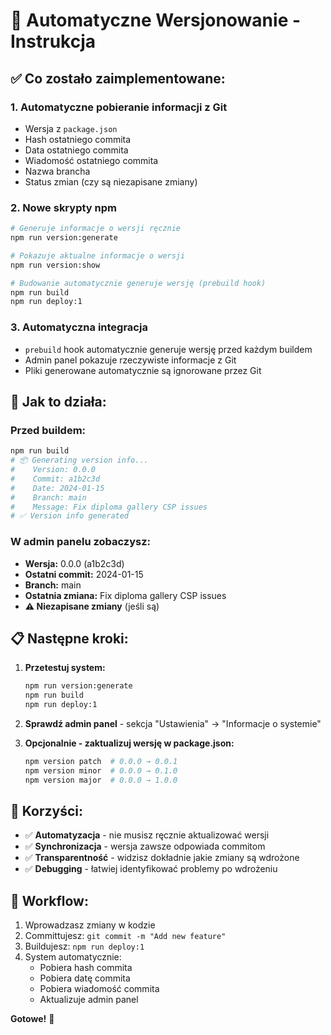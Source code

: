 # 🚀 Automatyczne Wersjonowanie - Instrukcja

## ✅ Co zostało zaimplementowane:

### 1. **Automatyczne pobieranie informacji z Git**
- Wersja z `package.json`
- Hash ostatniego commita
- Data ostatniego commita
- Wiadomość ostatniego commita
- Nazwa brancha
- Status zmian (czy są niezapisane zmiany)

### 2. **Nowe skrypty npm**
```bash
# Generuje informacje o wersji ręcznie
npm run version:generate

# Pokazuje aktualne informacje o wersji
npm run version:show

# Budowanie automatycznie generuje wersję (prebuild hook)
npm run build
npm run deploy:1
```

### 3. **Automatyczna integracja**
- `prebuild` hook automatycznie generuje wersję przed każdym buildem
- Admin panel pokazuje rzeczywiste informacje z Git
- Pliki generowane automatycznie są ignorowane przez Git

## 🔧 Jak to działa:

### Przed buildem:
```bash
npm run build
# 📦 Generating version info...
#    Version: 0.0.0
#    Commit: a1b2c3d
#    Date: 2024-01-15
#    Branch: main
#    Message: Fix diploma gallery CSP issues
# ✅ Version info generated
```

### W admin panelu zobaczysz:
- **Wersja:** 0.0.0 (a1b2c3d)
- **Ostatni commit:** 2024-01-15
- **Branch:** main
- **Ostatnia zmiana:** Fix diploma gallery CSP issues
- **⚠️ Niezapisane zmiany** (jeśli są)

## 📋 Następne kroki:

1. **Przetestuj system:**
   ```bash
   npm run version:generate
   npm run build
   npm run deploy:1
   ```

2. **Sprawdź admin panel** - sekcja "Ustawienia" → "Informacje o systemie"

3. **Opcjonalnie - zaktualizuj wersję w package.json:**
   ```bash
   npm version patch  # 0.0.0 → 0.0.1
   npm version minor  # 0.0.0 → 0.1.0
   npm version major  # 0.0.0 → 1.0.0
   ```

## 🎯 Korzyści:

- ✅ **Automatyzacja** - nie musisz ręcznie aktualizować wersji
- ✅ **Synchronizacja** - wersja zawsze odpowiada commitom
- ✅ **Transparentność** - widzisz dokładnie jakie zmiany są wdrożone
- ✅ **Debugging** - łatwiej identyfikować problemy po wdrożeniu

## 🔄 Workflow:

1. Wprowadzasz zmiany w kodzie
2. Committujesz: `git commit -m "Add new feature"`
3. Buildujesz: `npm run deploy:1`
4. System automatycznie:
   - Pobiera hash commita
   - Pobiera datę commita
   - Pobiera wiadomość commita
   - Aktualizuje admin panel

**Gotowe!** 🎉